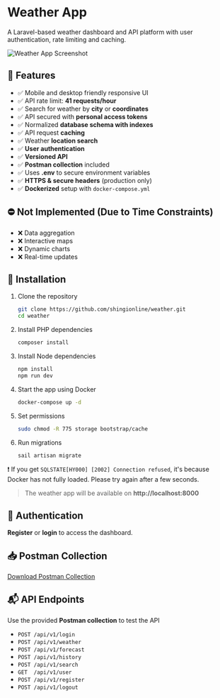 # Weather App

A Laravel-based weather dashboard and API platform with user authentication, rate limiting and caching.

![Weather App Screenshot](https://res.cloudinary.com/web900/image/upload/v1745230615/files/avqyxl4z0vezcbi5czbo.png)

## 🌟 Features

- ✅ Mobile and desktop friendly responsive UI
- ✅ API rate limit: **41 requests/hour**
- ✅ Search for weather by **city** or **coordinates**
- ✅ API secured with **personal access tokens**
- ✅ Normalized **database schema with indexes**
- ✅ API request **caching**
- ✅ Weather **location search**
- ✅ **User authentication**
- ✅ **Versioned API**
- ✅ **Postman collection** included
- ✅ Uses **.env** to secure environment variables
- ✅ **HTTPS & secure headers** (production only)
- ✅ **Dockerized** setup with `docker-compose.yml`

## ⛔ Not Implemented (Due to Time Constraints)

- ❌ Data aggregation
- ❌ Interactive maps
- ❌ Dynamic charts
- ❌ Real-time updates


## 🚀 Installation

1. Clone the repository
   ```bash
   git clone https://github.com/shingionline/weather.git
   cd weather
   ```

2. Install PHP dependencies
   ```bash
   composer install
   ```

3. Install Node dependencies
   ```bash
   npm install
   npm run dev
   ```

4. Start the app using Docker
   ```bash
   docker-compose up -d
   ```

5. Set permissions
   ```bash
   sudo chmod -R 775 storage bootstrap/cache
   ```

6. Run migrations
   ```bash
   sail artisan migrate
   ```

❗ If you get `SQLSTATE[HY000] [2002] Connection refused`, it's because Docker has not fully loaded. Please try again after a few seconds.


> The weather app will be available on **http://localhost:8000**


## 🔐 Authentication

**Register** or **login** to access the dashboard.

## 📥 Postman Collection

[Download Postman Collection](https://res.cloudinary.com/web900/raw/upload/v1745228547/files/yeyweaccefxjmfndryzp.json)


## 📬 API Endpoints

Use the provided **Postman collection** to test the API

- `POST /api/v1/login`
- `POST /api/v1/weather`
- `POST /api/v1/forecast`
- `POST /api/v1/history`
- `POST /api/v1/search`
- `GET  /api/v1/user`
- `POST /api/v1/register`
- `POST /api/v1/logout`